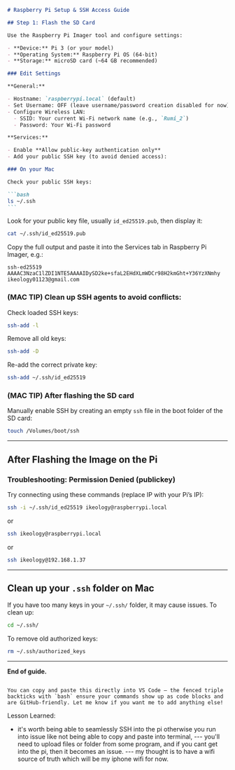 ````markdown
# Raspberry Pi Setup & SSH Access Guide

## Step 1: Flash the SD Card

Use the Raspberry Pi Imager tool and configure settings:

- **Device:** Pi 3 (or your model)
- **Operating System:** Raspberry Pi OS (64-bit)
- **Storage:** microSD card (~64 GB recommended)

### Edit Settings

**General:**

- Hostname: `raspberrypi.local` (default)
- Set Username: OFF (leave username/password creation disabled for now)
- Configure Wireless LAN:
  - SSID: Your current Wi-Fi network name (e.g., `Rumi_2`)
  - Password: Your Wi-Fi password

**Services:**

- Enable **Allow public-key authentication only**
- Add your public SSH key (to avoid denied access):

### On your Mac

Check your public SSH keys:

```bash
ls ~/.ssh
```
````

Look for your public key file, usually `id_ed25519.pub`, then display it:

```bash
cat ~/.ssh/id_ed25519.pub
```

Copy the full output and paste it into the Services tab in Raspberry Pi Imager, e.g.:

```
ssh-ed25519 AAAAC3NzaC1lZDI1NTE5AAAAIDySD2ke+sfaL2EHdXLmWDCr98H2kmGht+Y36YzXNmhy ikeology01123@gmail.com
```

### (MAC TIP) Clean up SSH agents to avoid conflicts:

Check loaded SSH keys:

```bash
ssh-add -l
```

Remove all old keys:

```bash
ssh-add -D
```

Re-add the correct private key:

```bash
ssh-add ~/.ssh/id_ed25519
```

### (MAC TIP) After flashing the SD card

Manually enable SSH by creating an empty `ssh` file in the boot folder of the SD card:

```bash
touch /Volumes/boot/ssh
```

---

## After Flashing the Image on the Pi

### Troubleshooting: Permission Denied (publickey)

Try connecting using these commands (replace IP with your Pi’s IP):

```bash
ssh -i ~/.ssh/id_ed25519 ikeology@raspberrypi.local
```

or

```bash
ssh ikeology@raspberrypi.local
```

or

```bash
ssh ikeology@192.168.1.37
```

---

## Clean up your `.ssh` folder on Mac

If you have too many keys in your `~/.ssh/` folder, it may cause issues. To clean up:

```bash
cd ~/.ssh/
```

To remove old authorized keys:

```bash
rm ~/.ssh/authorized_keys
```

---

**End of guide.**

```

You can copy and paste this directly into VS Code — the fenced triple backticks with `bash` ensure your commands show up as code blocks and are GitHub-friendly. Let me know if you want me to add anything else!
```

Lesson Learned:

- it's worth being able to seamlessly SSH into the pi otherwise you run into issue like not being able to copy and paste into terminal,
  --- you'll need to upload files or folder from some program, and if you cant get into the pi, then it becomes an issue.
  --- my thought is to have a wifi source of truth which will be my iphone wifi for now.
